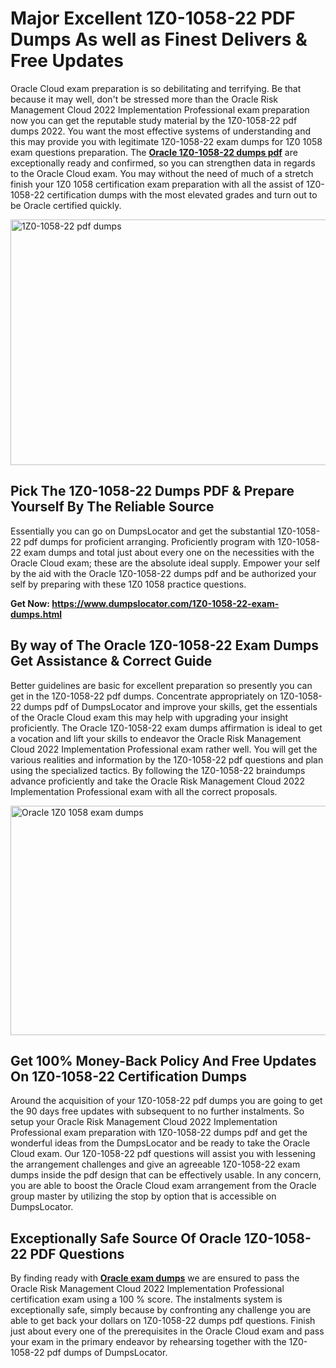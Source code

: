 <h1><strong>Major Excellent 1Z0-1058-22 PDF Dumps As well as Finest Delivers &amp; Free Updates</strong></h1>
<p>Oracle Cloud exam preparation is so debilitating and terrifying. Be that because it may well, don't be stressed more than the Oracle Risk Management Cloud 2022 Implementation Professional exam preparation now you can get the reputable study material by the 1Z0-1058-22 pdf dumps 2022. You want the most effective systems of understanding and this may provide you with legitimate 1Z0-1058-22 exam dumps for 1Z0 1058 exam questions preparation. The <strong><a href="https://www.dumpslocator.com/1Z0-1058-22-exam-dumps.html">Oracle 1Z0-1058-22 dumps pdf</a></strong> are exceptionally ready and confirmed, so you can strengthen data in regards to the Oracle Cloud exam. You may without the need of much of a stretch finish your 1Z0 1058 certification exam preparation with all the assist of 1Z0-1058-22 certification dumps with the most elevated grades and turn out to be Oracle certified quickly.</p>
<p><img src="https://i.ibb.co/SKhFh8d/Pastel-Purple-Computer-UI-Class-Syllabus-Education-Presentation.png" alt="1Z0-1058-22 pdf dumps" width="700" height="393" /></p>
<h2><strong>Pick The 1Z0-1058-22 Dumps PDF &amp; Prepare Yourself By The Reliable Source</strong></h2>
<p>Essentially you can go on DumpsLocator and get the substantial 1Z0-1058-22 pdf dumps for proficient arranging. Proficiently program with 1Z0-1058-22 exam dumps and total just about every one on the necessities with the Oracle Cloud exam; these are the absolute ideal supply. Empower your self by the aid with the Oracle 1Z0-1058-22 dumps pdf and be authorized your self by preparing with these 1Z0 1058 practice questions.</p>
<p><strong>Get Now: <a href="https://www.dumpslocator.com/1Z0-1058-22-exam-dumps.html">https://www.dumpslocator.com/1Z0-1058-22-exam-dumps.html</a></strong></p>
<h2><strong>By way of The Oracle 1Z0-1058-22 Exam Dumps Get Assistance &amp; Correct Guide</strong></h2>
<p>Better guidelines are basic for excellent preparation so presently you can get in the 1Z0-1058-22 pdf dumps. Concentrate appropriately on 1Z0-1058-22 dumps pdf of DumpsLocator and improve your skills, get the essentials of the Oracle Cloud exam this may help with upgrading your insight proficiently. The Oracle 1Z0-1058-22 exam dumps affirmation is ideal to get a vocation and lift your skills to endeavor the Oracle Risk Management Cloud 2022 Implementation Professional exam rather well. You will get the various realities and information by the 1Z0-1058-22 pdf questions and plan using the specialized tactics. By following the 1Z0-1058-22 braindumps advance proficiently and take the Oracle Risk Management Cloud 2022 Implementation Professional exam with all the correct proposals.</p>
<p><a href="https://www.dumpslocator.com/1Z0-1058-22-exam-dumps.html"><img src="https://i.ibb.co/NtZbgjG/Blue-and-White-Medical-Dental-Clinic-Facebook-Ad.png" alt="Oracle 1Z0 1058 exam dumps" width="700" height="367" /></a></p>
<h2><strong>Get 100% Money-Back Policy And Free Updates On 1Z0-1058-22 Certification Dumps</strong></h2>
<p>Around the acquisition of your 1Z0-1058-22 pdf dumps you are going to get the 90 days free updates with subsequent to no further instalments. So setup your Oracle Risk Management Cloud 2022 Implementation Professional exam preparation with 1Z0-1058-22 dumps pdf and get the wonderful ideas from the DumpsLocator and be ready to take the Oracle Cloud exam. Our 1Z0-1058-22 pdf questions will assist you with lessening the arrangement challenges and give an agreeable 1Z0-1058-22 exam dumps inside the pdf design that can be effectively usable. In any concern, you are able to boost the Oracle Cloud exam arrangement from the Oracle group master by utilizing the stop by option that is accessible on DumpsLocator.</p>
<h2><strong>Exceptionally Safe Source Of Oracle 1Z0-1058-22 PDF Questions</strong></h2>
<p>By finding ready with <strong><a href="https://www.dumpslocator.com/oracle-exams.html">Oracle exam dumps</a></strong> we are ensured to pass the Oracle Risk Management Cloud 2022 Implementation Professional certification exam using a 100 % score. The instalments system is exceptionally safe, simply because by confronting any challenge you are able to get back your dollars on 1Z0-1058-22 dumps pdf questions. Finish just about every one of the prerequisites in the Oracle Cloud exam and pass your exam in the primary endeavor by rehearsing together with the 1Z0-1058-22 pdf dumps of DumpsLocator.</p>
